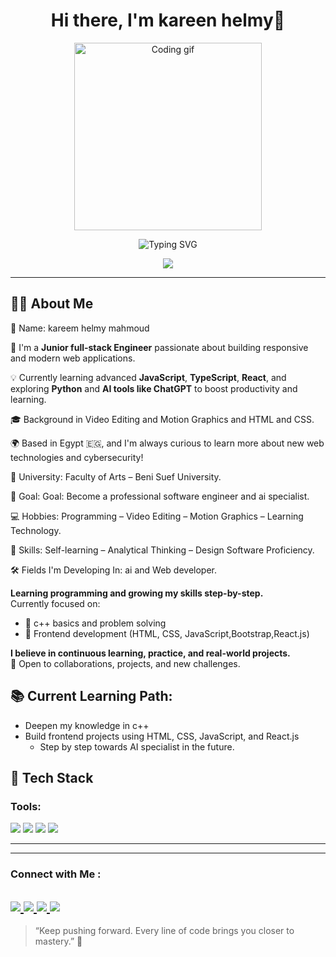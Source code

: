 <h1 align="center">Hi there, I'm kareen helmy👋</h1>

<p align="center">
  <img src="https://media.giphy.com/media/qgQUggAC3Pfv687qPC/giphy.gif" width="300" alt="Coding gif"/>
</p>

<p align="center">
  <img src="https://readme-typing-svg.herokuapp.com?font=Fira+Code&size=24&color=61DAFB&center=true&vCenter=true&width=450&lines=Hi,+I'm+Mohamed!;Junior+Front-End+Engineer;Let's+Code+Together!" alt="Typing SVG" />
</p>

<!-- Typing SVG by DenverCoder1 - https://github.com/DenverCoder1/readme-typing-svg -->
<p align="center">
  <a href="https://github.com/DenverCoder1/readme-typing-svg"><img src="https://readme-typing-svg.herokuapp.com/?lines=Front-End%20developer;Always%20learning%20new%20things&font=Fira%20Code&center=true&width=440&height=45&color=f75c7e&vCenter=true&size=22"></a>
</p> 

---

## 🧑‍💻 About Me
👤 Name: kareem helmy mahmoud

🎯 I'm a **Junior full-stack Engineer** passionate about building responsive and modern web applications.
  
💡 Currently learning advanced **JavaScript**, **TypeScript**, **React**, and exploring **Python** and **AI tools like ChatGPT** to boost productivity and learning.
  
🎓 Background in Video Editing and Motion Graphics and HTML and CSS.
  
🌍 Based in Egypt 🇪🇬, and I'm always curious to learn more about new web technologies and cybersecurity!

🏫 University: Faculty of Arts – Beni Suef University.

🎯 Goal:  Goal: Become a professional software engineer and ai specialist.

💻 Hobbies: Programming – Video Editing – Motion Graphics – Learning Technology.

🧠 Skills: Self-learning – Analytical Thinking – Design Software Proficiency.

🛠️ Fields I'm Developing In: ai and Web developer.


**Learning programming and growing my skills step-by-step.**  
Currently focused on:

- 🐍 c++ basics and problem solving
- 🎨 Frontend development (HTML, CSS, JavaScript,Bootstrap,React.js)

**I believe in continuous learning, practice, and real-world projects.**  
🚀 Open to collaborations, projects, and new challenges.

## 📚 Current Learning Path:
- Deepen my knowledge in c++
- Build frontend projects using HTML, CSS, JavaScript, and React.js
  - Step by step towards AI specialist in the future.


## 🚀 Tech Stack



### Tools:
<p>
  <img src="https://img.shields.io/badge/VSCode-007ACC?logo=visual-studio-code&logoColor=white" />
  <img src="https://img.shields.io/badge/Git-F05032?logo=git&logoColor=white" />
  <img src="https://img.shields.io/badge/GitHub-181717?logo=github&logoColor=white" />
  <img src="https://img.shields.io/badge/ChatGPT-00A67E?logo=openai&logoColor=white" />
</p>

---


---

### Connect with Me :

<a href="https://www.linkedin.com/in/kareem-helmy-268629255/" target="_blank"> <img src="https://img.shields.io/badge/-LinkedIn-0077B5?style=for-the-badge&logo=Linkedin&logoColor=white"/> </a> <a href="mailto:MohamedAboElhadied@gmail.com" target="_blank"> <img src="https://img.shields.io/badge/-Email-D44638?style=for-the-badge&logo=Gmail&logoColor=white"/> </a> <a href="https://www.facebook.com/share/18XW9JZzAF/" target="_blank"> <img src="[https://img.shields.io/badge/-Facebook-1877F2?style=for-the-badge&logo=Facebook&logoColor=white](https://www.facebook.com/kareem.helmy.98837)"/> </a> <a href="https://x.com/Aboalhdied?t=t_vOsvgXo8uiQDj5ji9M5w&s=08" target="_blank"> <img src="https://img.shields.io/badge/-Twitter(X)-000000?style=for-the-badge&logo=GitHub&logoColor=white"/> </a>
---

> “Keep pushing forward. Every line of code brings you closer to mastery.” 💪
